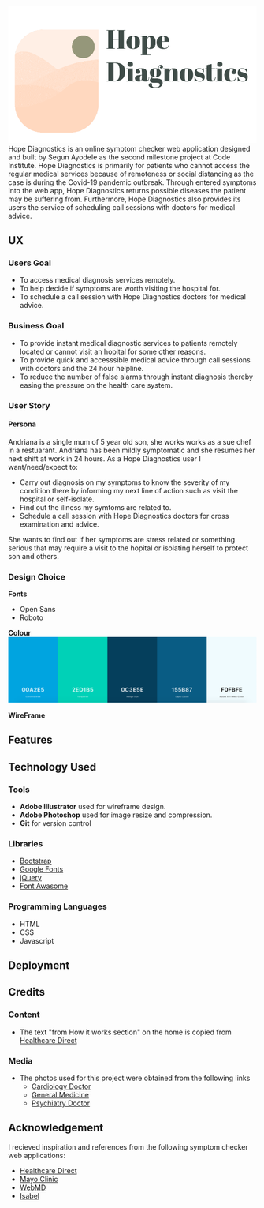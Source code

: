 ![alt text](assets/images/logo_transparent.png)
Hope Diagnostics is an online symptom checker web application designed and built 
by Segun Ayodele as the second milestone project at Code Institute. Hope Diagnostics 
is primarily for patients who cannot access the regular medical services because of 
remoteness or social distancing as the case is during the Covid-19 pandemic outbreak.
Through entered symptoms into the web app, Hope Diagnostics returns possible diseases 
the patient may be suffering from.
Furthermore, Hope Diagnostics also provides its users the service of scheduling call 
sessions with doctors for medical advice.

## UX
### Users Goal
* To access medical diagnosis services remotely.
* To help decide if symptoms are worth visiting the hospital for.
* To schedule a call session with Hope Diagnostics doctors for medical advice.

### Business Goal
* To provide instant medical diagnostic services to patients remotely located 
   or cannot visit an hopital for some other reasons.
* To provide quick and accesssible medical advice through call sessions with 
   doctors and the 24 hour helpline.
* To reduce the number of false alarms through instant diagnosis thereby easing
   the pressure on the health care system.

### User Story
#### Persona
Andriana is a single mum of 5 year old son, she works works as a sue chef in a
restuarant.
Andriana has been mildly symptomatic and she resumes her next shift at work in 24 
hours. As a Hope Diagnostics user I want/need/expect to:
* Carry out diagnosis on my symptoms to know the severity of my condition there by informing my next line of action such as visit the hospital or self-isolate.
* Find out the illness my symtoms are related to.
* Schedule a call session with Hope Diagnostics doctors for cross examination and advice.

She wants to find out if her symptoms are stress related or something serious
that may require a visit to the hopital or isolating herself to protect son and others.

### Design Choice

**Fonts**
* Open Sans
* Roboto

**Colour**
![alt text](assets/images/Hope-Diagnostics-colour-profile.png)

**WireFrame**




## Features



## Technology Used

### Tools
* __Adobe Illustrator__ used for wireframe design.
* __Adobe Photoshop__ used for image resize and compression.
* __Git__ for version control

### Libraries
* [Bootstrap](https://getbootstrap.com/)
* [Google Fonts](https://fonts.google.com/)
* [jQuery](https://jquery.com/)
* [Font Awasome](https://fontawesome.com/)

### Programming Languages
* HTML
* CSS 
* Javascript

## Deployment


## Credits
### Content
* The text "from How it works section" on the home is copied from 
[Healthcare Direct](https://www.healthdirect.gov.au/symptom-checker)
### Media
* The photos used for this project were obtained from the following links
    * [Cardiology Doctor](https://epmgaa.media.clients.ellingtoncms.com/img/photos/2016/02/04/Screen_Shot_2016-02-04_at_6.52.32_PM_t750x550.png?d885fc46c41745b3b5de550c70336c1b382931d2)
    * [General Medicine](https://lincolnplacemedical.ie/team-member/dr-michelle-rodgers/doctor/)
    * [Psychiatry Doctor](https://nationaltoday.com/doctors-day/)

## Acknowledgement

I recieved inspiration and references from the following symptom checker 
web applications:
* [Healthcare Direct](https://www.healthdirect.gov.au/symptom-checker)
* [Mayo Clinic](https://www.mayoclinic.org/)
* [WebMD](https://symptoms.webmd.com/default.htm)
* [Isabel](https://symptomchecker.isabelhealthcare.com/)









